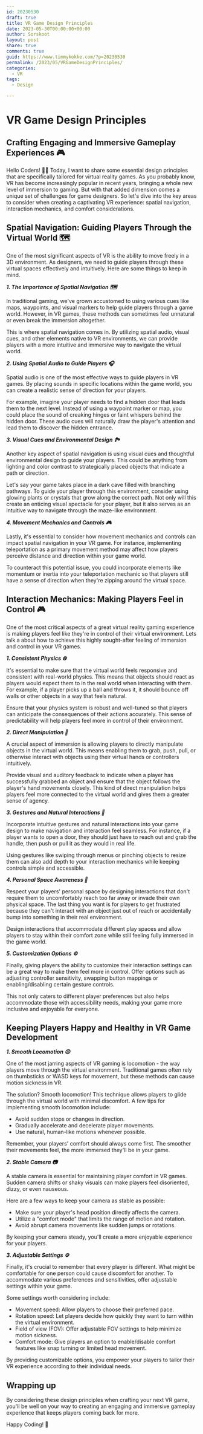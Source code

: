 ```yaml
---
id: 20230530
draft: true
title: VR Game Design Principles
date: 2023-05-30T00:00:00+00:00
author: Sorskoot
layout: post
share: true
comments: true
guid: https://www.timmykokke.com/?p=20230530
permalink: /2023/05/VRGameDesignPrinciples/
categories:
  - VR  
tags:
  - Design

---
```


# VR Game Design Principles
## Crafting Engaging and Immersive Gameplay Experiences 🎮

Hello Coders! 👩‍💻 Today, I want to share some essential design principles that are specifically tailored for virtual reality games. As you probably know, VR has become increasingly popular in recent years, bringing a whole new level of immersion to gaming. But with that added dimension comes a unique set of challenges for game designers. So let's dive into the key areas to consider when creating a captivating VR experience: spatial navigation, interaction mechanics, and comfort considerations.

## Spatial Navigation: Guiding Players Through the Virtual World 🗺️

One of the most significant aspects of VR is the ability to move freely in a 3D environment. As designers, we need to guide players through these virtual spaces effectively and intuitively. Here are some things to keep in mind.

***1. The Importance of Spatial Navigation 🗺️***

In traditional gaming, we've grown accustomed to using various cues like maps, waypoints, and visual markers to help guide players through a game world. However, in VR games, these methods can sometimes feel unnatural or even break the immersion altogether.

This is where spatial navigation comes in. By utilizing spatial audio, visual cues, and other elements native to VR environments, we can provide players with a more intuitive and immersive way to navigate the virtual world.

***2. Using Spatial Audio to Guide Players 🎧***

Spatial audio is one of the most effective ways to guide players in VR games. By placing sounds in specific locations within the game world, you can create a realistic sense of direction for your players.

For example, imagine your player needs to find a hidden door that leads them to the next level. Instead of using a waypoint marker or map, you could place the sound of creaking hinges or faint whispers behind the hidden door. These audio cues will naturally draw the player's attention and lead them to discover the hidden entrance.

***3. Visual Cues and Environmental Design 🏞️***

Another key aspect of spatial navigation is using visual cues and thoughtful environmental design to guide your players. This could be anything from lighting and color contrast to strategically placed objects that indicate a path or direction.

Let's say your game takes place in a dark cave filled with branching pathways. To guide your player through this environment, consider using glowing plants or crystals that grow along the correct path. Not only will this create an enticing visual spectacle for your player, but it also serves as an intuitive way to navigate through the maze-like environment.

***4. Movement Mechanics and Controls 🎮***

Lastly, it's essential to consider how movement mechanics and controls can impact spatial navigation in your VR game. For instance, implementing teleportation as a primary movement method may affect how players perceive distance and direction within your game world.

To counteract this potential issue, you could incorporate elements like momentum or inertia into your teleportation mechanic so that players still have a sense of direction when they're zipping around the virtual space.

## Interaction Mechanics: Making Players Feel in Control 🎮


One of the most critical aspects of a great virtual reality gaming experience is making players feel like they're in control of their virtual environment. Lets talk a about how to achieve this highly sought-after feeling of immersion and control in your VR games.

***1. Consistent Physics 🌐***

It's essential to make sure that the virtual world feels responsive and consistent with real-world physics. This means that objects should react as players would expect them to in the real world when interacting with them. For example, if a player picks up a ball and throws it, it should bounce off walls or other objects in a way that feels natural.

Ensure that your physics system is robust and well-tuned so that players can anticipate the consequences of their actions accurately. This sense of predictability will help players feel more in control of their environment.

***2. Direct Manipulation 🤲***

A crucial aspect of immersion is allowing players to directly manipulate objects in the virtual world. This means enabling them to grab, push, pull, or otherwise interact with objects using their virtual hands or controllers intuitively.

Provide visual and auditory feedback to indicate when a player has successfully grabbed an object and ensure that the object follows the player's hand movements closely. This kind of direct manipulation helps players feel more connected to the virtual world and gives them a greater sense of agency.

***3. Gestures and Natural Interactions 👋***

Incorporate intuitive gestures and natural interactions into your game design to make navigation and interaction feel seamless. For instance, if a player wants to open a door, they should just have to reach out and grab the handle, then push or pull it as they would in real life.

Using gestures like swiping through menus or pinching objects to resize them can also add depth to your interaction mechanics while keeping controls simple and accessible.

***4. Personal Space Awareness 🚀***

Respect your players' personal space by designing interactions that don't require them to uncomfortably reach too far away or invade their own physical space. The last thing you want is for players to get frustrated because they can't interact with an object just out of reach or accidentally bump into something in their real environment.

Design interactions that accommodate different play spaces and allow players to stay within their comfort zone while still feeling fully immersed in the game world.

***5. Customization Options ⚙️***

Finally, giving players the ability to customize their interaction settings can be a great way to make them feel more in control. Offer options such as adjusting controller sensitivity, swapping button mappings or enabling/disabling certain gesture controls.

This not only caters to different player preferences but also helps accommodate those with accessibility needs, making your game more inclusive and enjoyable for everyone.

## Keeping Players Happy and Healthy in VR Game Development

***1. Smooth Locomotion 😌***

One of the most jarring aspects of VR gaming is locomotion - the way players move through the virtual environment. Traditional games often rely on thumbsticks or WASD keys for movement, but these methods can cause motion sickness in VR.

The solution? Smooth locomotion! This technique allows players to glide through the virtual world with minimal discomfort. A few tips for implementing smooth locomotion include:

- Avoid sudden stops or changes in direction.
- Gradually accelerate and decelerate player movements.
- Use natural, human-like motions whenever possible.

Remember, your players' comfort should always come first. The smoother their movements feel, the more immersed they'll be in your game.

***2. Stable Camera 📷***

A stable camera is essential for maintaining player comfort in VR games. Sudden camera shifts or shaky visuals can make players feel disoriented, dizzy, or even nauseous.

Here are a few ways to keep your camera as stable as possible:

- Make sure your player's head position directly affects the camera.
- Utilize a "comfort mode" that limits the range of motion and rotation.
- Avoid abrupt camera movements like sudden jumps or rotations.

By keeping your camera steady, you'll create a more enjoyable experience for your players.

***3. Adjustable Settings ⚙️***

Finally, it's crucial to remember that every player is different. What might be comfortable for one person could cause discomfort for another. To accommodate various preferences and sensitivities, offer adjustable settings within your game.

Some settings worth considering include:

- Movement speed: Allow players to choose their preferred pace.
- Rotation speed: Let players decide how quickly they want to turn within the virtual environment.
- Field of view (FOV): Offer adjustable FOV settings to help minimize motion sickness.
- Comfort mode: Give players an option to enable/disable comfort features like snap turning or limited head movement.

By providing customizable options, you empower your players to tailor their VR experience according to their individual needs.

## Wrapping up 

By considering these design principles when crafting your next VR game, you'll be well on your way to creating an engaging and immersive gameplay experience that keeps players coming back for more. 

Happy Coding! 🚀
